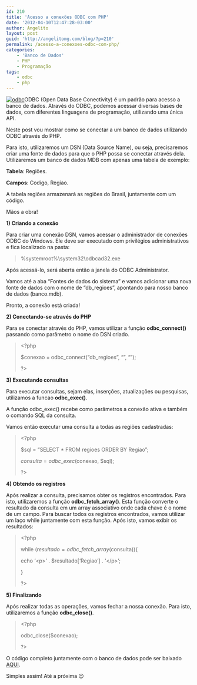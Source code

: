 ```yaml
---
id: 210
title: 'Acesso a conexões ODBC com PHP'
date: '2012-04-10T12:47:28-03:00'
author: Angelito
layout: post
guid: 'http://angelitomg.com/blog/?p=210'
permalink: /acesso-a-conexoes-odbc-com-php/
categories:
    - 'Banco de Dados'
    - PHP
    - Programação
tags:
    - odbc
    - php
---
```


[![](http://angelitomg.github.io/wp-content/uploads/2012/04/odbc.gif "odbc")](http://angelitomg.github.io/wp-content/uploads/2012/04/odbc.gif)ODBC (Open Data Base Conectivity) é um padrão para acesso a banco de dados. Através do ODBC, podemos acessar diversas bases de dados, com diferentes linguagens de programação, utilizando uma única API.

Neste post vou mostrar como se conectar a um banco de dados utilizando ODBC através do PHP.

Para isto, utilizaremos um DSN (Data Source Name), ou seja, precisaremos criar uma fonte de dados para que o PHP possa se conectar através dela. Utilizaremos um banco de dados MDB com apenas uma tabela de exemplo:

**Tabela**: Regiões.

**Campos**: Codigo, Regiao.

A tabela regiões armazenará as regiões do Brasil, juntamente com um código.

Mãos a obra!

**1) Criando a conexão**

Para criar uma conexão DSN, vamos acessar o administrador de conexões ODBC do Windows. Ele deve ser executado com privilégios administrativos e fica localizado na pasta:

> %systemroot%\\system32\\odbcad32.exe

Após acessá-lo, será aberta então a janela do ODBC Administrator.

Vamos até a aba “Fontes de dados do sistema” e vamos adicionar uma nova fonte de dados com o nome de “db\_regioes”, apontando para nosso banco de dados (banco.mdb).

Pronto, a conexão está criada!

**2) Conectando-se através do PHP**

Para se conectar através do PHP, vamos utilizar a função **odbc\_connect()** passando como parâmetro o nome do DSN criado.

> &lt;?php
> 
> $conexao = odbc\_connect(“db\_regioes”, “”, “”);
> 
> ?&gt;

**3) Executando consultas**

Para executar consultas, sejam elas, inserções, atualizações ou pesquisas, utilizamos a funcao **odbc\_exec()**.

A função odbc\_exec() recebe como parâmetros a conexão ativa e também o comando SQL da consulta.

Vamos então executar uma consulta a todas as regiões cadastradas:

> &lt;?php
> 
> $sql = “SELECT \* FROM regioes ORDER BY Regiao”;
> 
> $consulta = odbc\_exec($conexao, $sql);
> 
> ?&gt;

**4) Obtendo os registros**

Após realizar a consulta, precisamos obter os registros encontrados. Para isto, utilizaremos a função **odbc\_fetch\_array()**. Esta função converte o resultado da consulta em um array associativo onde cada chave é o nome de um campo. Para buscar todos os registros encontrados, vamos utilizar um laço while juntamente com esta função. Após isto, vamos exibir os resultados:

> &lt;?php
> 
> while ($resultado = odbc\_fetch\_array($consulta)){
> 
> echo ‘&lt;p&gt;’ . $resultado\[‘Regiao’\] . ‘&lt;/p&gt;’;
> 
> }
> 
> ?&gt;

**5) Finalizando**

Após realizar todas as operações, vamos fechar a nossa conexão. Para isto, utilizaremos a função **odbc\_close()**.

> &lt;?php
> 
> odbc\_close($conexao);
> 
> ?&gt;

O código completo juntamente com o banco de dados pode ser baixado [AQUI](https://angelitomg.github.io/downloads/php_odbc.zip).

Simples assim! Até a próxima 😉